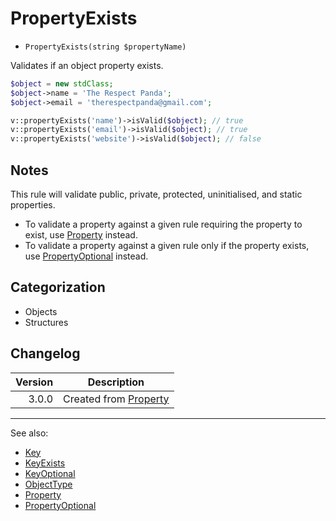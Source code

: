 # PropertyExists

- `PropertyExists(string $propertyName)`

Validates if an object property exists.

```php
$object = new stdClass;
$object->name = 'The Respect Panda';
$object->email = 'therespectpanda@gmail.com';

v::propertyExists('name')->isValid($object); // true
v::propertyExists('email')->isValid($object); // true
v::propertyExists('website')->isValid($object); // false
```

## Notes

This rule will validate public, private, protected, uninitialised, and static properties.

* To validate a property against a given rule requiring the property to exist, use [Property](Property.md) instead.
* To validate a property against a given rule only if the property exists, use [PropertyOptional](PropertyOptional.md) instead.

## Categorization

- Objects
- Structures

## Changelog

| Version | Description                          |
| ------: |--------------------------------------|
|   3.0.0 | Created from [Property](Property.md) |

***
See also:

- [Key](Key.md)
- [KeyExists](KeyExists.md)
- [KeyOptional](KeyOptional.md)
- [ObjectType](ObjectType.md)
- [Property](Property.md)
- [PropertyOptional](PropertyOptional.md)
